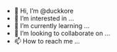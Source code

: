 - 👋 Hi, I’m @duckkore
- 👀 I’m interested in ...
- 🌱 I’m currently learning ...
- 💞️ I’m looking to collaborate on ...
- 📫 How to reach me ...

<!---
duckkore/duckkore is a ✨ special ✨ repository because its `README.md` (this file) appears on your GitHub profile.
You can click the Preview link to take a look at your changes.
--->
